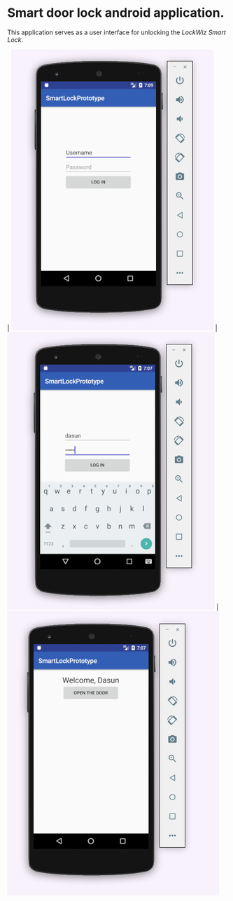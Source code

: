 # Smart door lock android application.

This application serves as a user interface for unlocking the _LockWiz Smart Lock_.

| ![welcome screen](./docs/img/1_lockwiz.png "Welcome Screen") | ![welcome screen](./docs/img/2_lockwiz.png "Input") | ![welcome screen](./docs/img/3_lockwiz.png "Logged In") 
